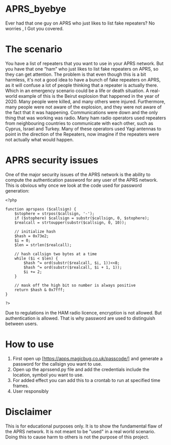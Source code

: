 # APRS_byebye
Ever had that one guy on APRS who just likes to list fake repeaters? No worries , I Got you covered. 
# The scenario
You have a list of repeaters that you want to use in your APRS network. But you have that one “ham” who just likes to list fake repeaters on APRS, so they can get attention. The problem is that even though this is a bit harmless, it's not a good idea to have a bunch of fake repeaters on APRS, as it will confuse a lot of people thinking that a repeater is actually there. Which in an emergency scenario could be a life or death situation. A real-world example of this is the Beirut explosion that happened in the year of 2020. Many people were killed, and many others were injured. Furthermore, many people were not aware of the explosion, and they were not aware of the fact that it was happening. Communications were down and the only thing that was working was radio. Many ham radio operators used repeaters from neighbouring countries to communicate with each other, such as Cyprus, Israel and Turkey. Many of these operators used Yagi antennas to point in the direction of the Repeaters, now imagine if the repeaters were not actually what would happen. 
# APRS security issues
One of the major security issues of the APRS network is the ability to compute the authentication password for any user of the APRS network. 
This is obvious why once we look at the code used for password generation:
```
<?php

function aprspass ($callsign) { 
	$stophere = strpos($callsign, '-'); 
	if ($stophere) $callsign = substr($callsign, 0, $stophere); 
	$realcall = strtoupper(substr($callsign, 0, 10)); 

	// initialize hash 
	$hash = 0x73e2; 
	$i = 0; 
	$len = strlen($realcall); 

	// hash callsign two bytes at a time 
	while ($i < $len) { 
		$hash ^= ord(substr($realcall, $i, 1))<<8; 
		$hash ^= ord(substr($realcall, $i + 1, 1)); 
		$i += 2; 
	} 

	// mask off the high bit so number is always positive 
	return $hash & 0x7fff; 
} 

?>
```
Due to regulations in the HAM radio licence, encryption is not allowed. But authentication is allowed. That is why password are used to distinguish  between users. 

# How to use 

1. First open up [https://apps.magicbug.co.uk/passcode/] and generate a password for the callsign you want to use. 
2. Open up the aprssend.py file and add the credentials include the location, symbol you want to use.
3. For added effect you can add this to a crontab to run at specified time frames. 
4. User responsibly 

# Disclaimer

This is for educational purposes only. It is to show the fundamental flaw of the APRS network. It is not meant to be "used" in a real world scenario. Doing this to cause harm to others is not the purpose of this project.